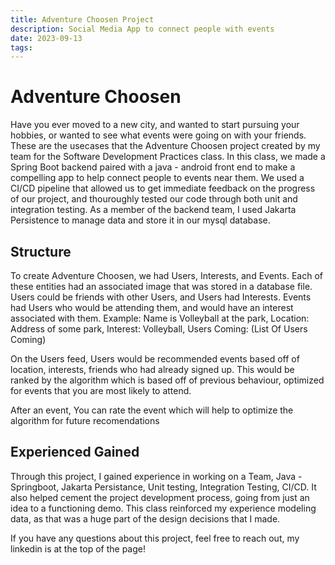 ```yaml
---
title: Adventure Choosen Project
description: Social Media App to connect people with events
date: 2023-09-13
tags: 
---
```

# Adventure Choosen
Have you ever moved to a new city, and wanted to start pursuing your hobbies, or wanted to see what events were going on with your friends. These are the usecases that the Adventure Choosen project created by my team for the Software Development Practices class. In this class, we made a Spring Boot backend paired with a java - android front end to make a compelling app to help connect people to events near them.
We used a CI/CD pipeline that allowed us to get immediate feedback on the progress of our project, and thouroughly tested our code through both unit and integration testing. As a member of the backend team, I used Jakarta Persistence to manage data and store it in our mysql database.

## Structure
To create Adventure Choosen, we had Users, Interests, and Events. Each of these entities had an associated image that was stored in a database file.
Users could be friends with other Users, and Users had Interests.
Events had Users who would be attending them, and would have an interest associated with them. Example: 
Name is Volleyball at the park, Location: Address of some park, Interest: Volleyball, Users Coming: (List Of Users Coming)


On the Users feed, Users would be recommended events based off of location, interests, friends who had already signed up.
This would be ranked by the algorithm which is based off of previous behaviour, optimized for events that you are most likely to attend.

After an event, You can rate the event which will help to optimize the algorithm for future recomendations

## Experienced Gained
Through this project, I gained experience in working on a Team, Java - Springboot, Jakarta Persistance, Unit testing, Integration Testing, CI/CD.
It also helped cement the project development process, going from just an idea to a functioning demo. This class reinforced my experience modeling data, as that was a huge part of the design decisions that I made.

If you have any questions about this project, feel free to reach out, my linkedin is at the top of the page!
